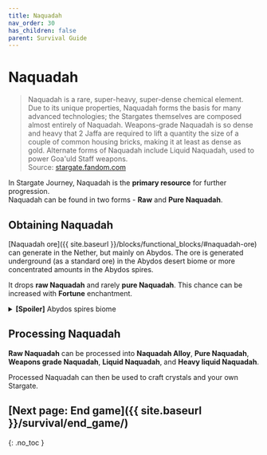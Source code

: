 ```yaml
---
title: Naquadah
nav_order: 30
has_children: false
parent: Survival Guide
---
```


# Naquadah
> Naquadah is a rare, super-heavy, super-dense chemical element.  
> Due to its unique properties, Naquadah forms the basis for many advanced technologies; 
> the Stargates themselves are composed almost entirely of Naquadah.
> Weapons-grade Naquadah is so dense and heavy 
> that 2 Jaffa are required to lift a quantity the size of a couple of common housing bricks, 
> making it at least as dense as gold. 
> Alternate forms of Naquadah include Liquid Naquadah, used to power Goa'uld Staff weapons.  
> Source: [stargate.fandom.com](https://stargate.fandom.com/wiki/Naquadah)

In Stargate Journey, Naquadah is the **primary resource** for further progression.  
Naquadah can be found in two forms - **Raw** and **Pure Naquadah**.

## Obtaining Naquadah

[Naquadah ore]({{ site.baseurl }}/blocks/functional_blocks/#naquadah-ore) can generate in the Nether, but mainly on Abydos.
The ore is generated underground (as a standard ore) in the Abydos desert biome
or more concentrated amounts in the Abydos spires.

It drops **raw Naquadah** and rarely **pure Naquadah**.
This chance can be increased with **Fortune** enchantment.

<details markdown="block">
<summary><b>[Spoiler]</b> Abydos spires biome</summary>

Abydos spires biome contains stone pillars (spires) with a decent amount of Naquadah ore.

![Abydos Spires biome]({{ site.baseurl }}/assets/img/survival/abydos_spires.png)

</details>

## Processing Naquadah

**Raw Naquadah** can be processed into **Naquadah Alloy**,
**Pure Naquadah**, **Weapons grade Naquadah**, **Liquid Naquadah**, and **Heavy liquid Naquadah**.

Processed Naquadah can then be used to craft crystals and your own Stargate.

## [Next page: End game]({{ site.baseurl }}/survival/end_game/)
{: .no_toc }

